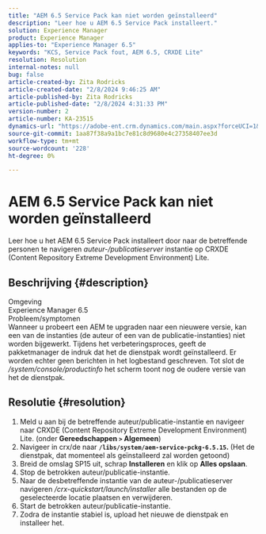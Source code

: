 ```yaml
---
title: "AEM 6.5 Service Pack kan niet worden geïnstalleerd"
description: "Leer hoe u AEM 6.5 Service Pack installeert."
solution: Experience Manager
product: Experience Manager
applies-to: "Experience Manager 6.5"
keywords: "KCS, Service Pack fout, AEM 6.5, CRXDE Lite"
resolution: Resolution
internal-notes: null
bug: false
article-created-by: Zita Rodricks
article-created-date: "2/8/2024 9:46:25 AM"
article-published-by: Zita Rodricks
article-published-date: "2/8/2024 4:31:33 PM"
version-number: 2
article-number: KA-23515
dynamics-url: "https://adobe-ent.crm.dynamics.com/main.aspx?forceUCI=1&pagetype=entityrecord&etn=knowledgearticle&id=67af1fe6-66c6-ee11-9079-6045bd006704"
source-git-commit: 1aa87f38a9a1bc7e81c8d9680e4c27358407ee3d
workflow-type: tm+mt
source-wordcount: '228'
ht-degree: 0%

---
```


# AEM 6.5 Service Pack kan niet worden geïnstalleerd


Leer hoe u het AEM 6.5 Service Pack installeert door naar de betreffende personen te navigeren *auteur-/publicatieserver* instantie op CRXDE (Content Repository Extreme Development Environment) Lite.

## Beschrijving {#description}

Omgeving<br>
Experience Manager 6.5
<br>Probleem/symptomen<br>
Wanneer u probeert een AEM te upgraden naar een nieuwere versie, kan een van de instanties (de auteur of een van de publicatie-instanties) niet worden bijgewerkt. Tijdens het verbeteringsproces, geeft de pakketmanager de indruk dat het de dienstpak wordt geïnstalleerd. Er worden echter geen berichten in het logbestand geschreven. Tot slot de */system/console/productinfo* het scherm toont nog de oudere versie van het de dienstpak.


## Resolutie {#resolution}


1. Meld u aan bij de betreffende auteur/publicatie-instantie en navigeer naar CRXDE (Content Repository Extreme Development Environment) Lite. (onder<b> Gereedschappen `>`  Algemeen</b>)
2. Navigeer in crx/de naar <b>`/libs/system/aem-service-pckg-6.5.15`. </b>(Het de dienstpak, dat momenteel als geïnstalleerd zal worden getoond)
3. Breid de omslag SP15 uit, schrap <b>Installeren</b> en klik op <b>Alles opslaan</b>.
4. Stop de betrokken auteur/publicatie-instantie.
5. Naar de desbetreffende instantie van de auteur-/publicatieserver navigeren */crx-quickstart/launch/installer* alle bestanden op de geselecteerde locatie plaatsen en verwijderen.
6. Start de betrokken auteur/publicatie-instantie.
7. Zodra de instantie stabiel is, upload het nieuwe de dienstpak en installeer het.

